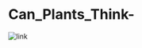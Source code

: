 
# Can_Plants_Think-
![link]("https://www.aquaportail.com/pictures1204/anemone-clown_1335711124-plante-annuelle.jpg")